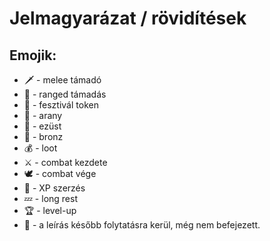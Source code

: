 # Jelmagyarázat / rövidítések

## Emojik:

 - 🗡 - melee támadó
 - 🏹 - ranged támadás
 - 🎫 - fesztivál token
 - 🥇 - arany
 - 🥈 - ezüst
 - 🥉 - bronz
 - 💰 - loot
 - ⚔ - combat kezdete
 - 🕊 - combat vége
 - 🌟 - XP szerzés
 - 💤 - long rest
 - 🏆 - level-up
 - 🔁 - a leírás később folytatásra kerül, még nem befejezett.
